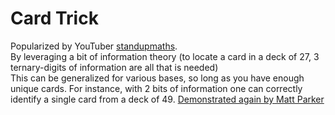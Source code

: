 # Card Trick

Popularized by YouTuber [standupmaths](https://youtu.be/l7lP9y7Bb5g).  
By leveraging a bit of information theory (to locate a card in a deck of 27, 3 ternary-digits of information are all that is needed)  
This can be generalized for various bases, so long as you have enough unique cards. For instance, with 2 bits of information one can correctly identify a single card from a deck of 49. [Demonstrated again by Matt Parker](https://youtu.be/G_OuIVOGDr8)